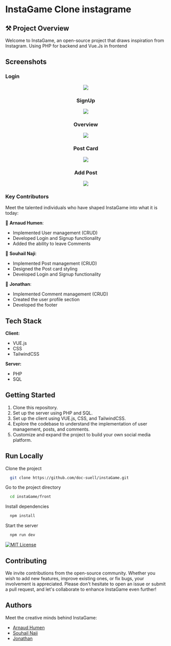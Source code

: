 # InstaGame Clone instagrame

## ⚒ Project Overview

Welcome to InstaGame, an open-source project that draws inspiration from Instagram. Using PHP for backend and Vue.Js in frontend

## Screenshots

### Login

<div align="center">

<img src="images/login.png">

### SignUp

<img src="images/signUp.png">

### Overview

<img src="images/Overview.png">

### Post Card

<img src="images/postCard.png">

### Add Post

<img src="images/addPost.png">

</div>


### Key Contributors

Meet the talented individuals who have shaped InstaGame into what it is today:

👻 **Arnaud Humen**:
- Implemented User management (CRUD)
- Developed Login and Signup functionality
- Added the ability to leave Comments

👾 **Souhail Naji**:
- Implemented Post management (CRUD)
- Designed the Post card styling
- Developed Login and Signup functionality

🤖 **Jonathan**:
- Implemented Comment management (CRUD)
- Created the user profile section
- Developed the footer

## Tech Stack

**Client:**
- VUE.js
- CSS
- TailwindCSS

**Server:**
- PHP
- SQL

## Getting Started

1. Clone this repository.
2. Set up the server using PHP and SQL.
3. Set up the client using VUE.js, CSS, and TailwindCSS.
4. Explore the codebase to understand the implementation of user management, posts, and comments.
5. Customize and expand the project to build your own social media platform.
 
 ## Run Locally

Clone the project

```bash
  git clone https://github.com/doc-suell/instaGame.git
```

Go to the project directory

```bash
  cd instaGame/front
```

Install dependencies

```bash
  npm install
```

Start the server

```bash
  npm run dev
```

[![MIT License](https://img.shields.io/badge/License-MIT-green.svg)](https://choosealicense.com/licenses/mit/)

## Contributing

We invite contributions from the open-source community. Whether you wish to add new features, improve existing ones, or fix bugs, your involvement is appreciated. Please don't hesitate to open an issue or submit a pull request, and let's collaborate to enhance InstaGame even further!

## Authors

Meet the creative minds behind InstaGame:

- [Arnaud Humen](https://github.com/arnaudhumen)
- [Souhail Naji](https://github.com/doc-souhail)
- [Jonathan](https://github.com/jojin889)